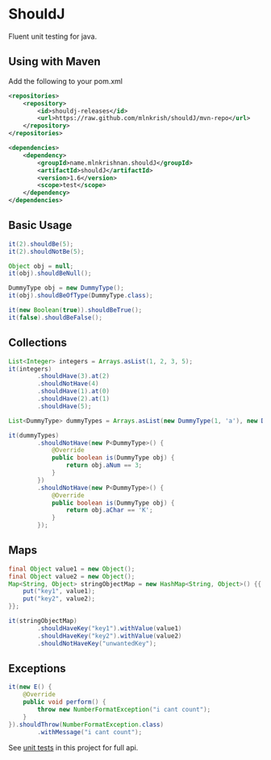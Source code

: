 # ShouldJ

Fluent unit testing for java.

## Using with Maven

Add the following to your pom.xml

```xml
<repositories>
    <repository>
        <id>shouldj-releases</id>
        <url>https://raw.github.com/mlnkrish/shouldJ/mvn-repo</url>
    </repository>
</repositories>

<dependencies>
    <dependency>
        <groupId>name.mlnkrishnan.shouldJ</groupId>
        <artifactId>shouldJ</artifactId>
        <version>1.6</version>
        <scope>test</scope>
    </dependency>
</dependencies>
```

## Basic Usage


```java
it(2).shouldBe(5);
it(2).shouldNotBe(5);

Object obj = null;
it(obj).shouldBeNull();

DummyType obj = new DummyType();
it(obj).shouldBeOfType(DummyType.class);

it(new Boolean(true)).shouldBeTrue();
it(false).shouldBeFalse();
```

## Collections

```java
List<Integer> integers = Arrays.asList(1, 2, 3, 5);
it(integers)
        .shouldHave(3).at(2)
        .shouldNotHave(4)
        .shouldHave(1).at(0)
        .shouldHave(2).at(1)
        .shouldHave(5);

List<DummyType> dummyTypes = Arrays.asList(new DummyType(1, 'a'), new DummyType(2, 'b'));

it(dummyTypes)
        .shouldNotHave(new P<DummyType>() {
            @Override
            public boolean is(DummyType obj) {
                return obj.aNum == 3;
            }
        })
        .shouldNotHave(new P<DummyType>() {
            @Override
            public boolean is(DummyType obj) {
                return obj.aChar == 'K';
            }
        });
```

## Maps
```java
final Object value1 = new Object();
final Object value2 = new Object();
Map<String, Object> stringObjectMap = new HashMap<String, Object>() {{
    put("key1", value1);
    put("key2", value2);
}};

it(stringObjectMap)
        .shouldHaveKey("key1").withValue(value1)
        .shouldHaveKey("key2").withValue(value2)
        .shouldNotHaveKey("unwantedKey");
```

## Exceptions
```java
it(new E() {
    @Override
    public void perform() {
        throw new NumberFormatException("i cant count");
    }
}).shouldThrow(NumberFormatException.class)
        .withMessage("i cant count");

```

See [unit tests](https://github.com/mlnkrish/shouldJ/tree/master/src/test/java/name/mlnkrishnan/shouldJ/asserter) in this project for full api.

